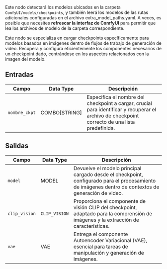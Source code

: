 Este nodo detectará los modelos ubicados en la carpeta `ComfyUI/models/checkpoints`, y también leerá los modelos de las rutas adicionales configuradas en el archivo extra_model_paths.yaml. A veces, es posible que necesites **refrescar la interfaz de ComfyUI** para permitir que lea los archivos de modelo de la carpeta correspondiente.

Este nodo se especializa en cargar checkpoints específicamente para modelos basados en imágenes dentro de flujos de trabajo de generación de video. Recupera y configura eficientemente los componentes necesarios de un checkpoint dado, centrándose en los aspectos relacionados con la imagen del modelo.

## Entradas

| Campo      | Data Type | Descripción                                                                       |
|------------|-------------|-----------------------------------------------------------------------------------|
| `nombre_ckpt`| COMBO[STRING] | Especifica el nombre del checkpoint a cargar, crucial para identificar y recuperar el archivo de checkpoint correcto de una lista predefinida. |

## Salidas

| Campo     | Data Type | Descripción                                                                                   |
|-----------|-------------|-----------------------------------------------------------------------------------------------|
| `model`   | MODEL     | Devuelve el modelo principal cargado desde el checkpoint, configurado para el procesamiento de imágenes dentro de contextos de generación de video. |
| `clip_vision` | `CLIP_VISION` | Proporciona el componente de visión CLIP del checkpoint, adaptado para la comprensión de imágenes y la extracción de características. |
| `vae`     | VAE       | Entrega el componente Autoencoder Variacional (VAE), esencial para tareas de manipulación y generación de imágenes. |
